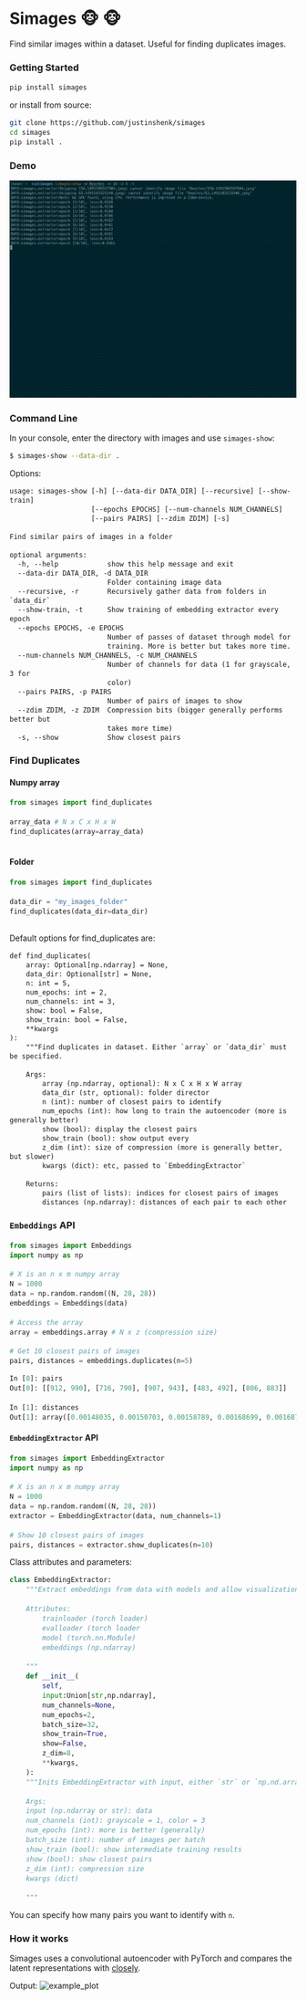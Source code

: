 # Simages :monkey_face: :monkey_face:

Find similar images within a dataset. Useful for finding duplicates images.

### Getting Started

```bash
pip install simages
```

or install from source:
```bash
git clone https://github.com/justinshenk/simages
cd simages
pip install .
```

### Demo

![simages_demo](images/simages_demo.gif)

### Command Line

In your console, enter the directory with images and use `simages-show`:

```bash
$ simages-show --data-dir .
```

Options:
```
usage: simages-show [-h] [--data-dir DATA_DIR] [--recursive] [--show-train]
                    [--epochs EPOCHS] [--num-channels NUM_CHANNELS]
                    [--pairs PAIRS] [--zdim ZDIM] [-s]

Find similar pairs of images in a folder

optional arguments:
  -h, --help            show this help message and exit
  --data-dir DATA_DIR, -d DATA_DIR
                        Folder containing image data
  --recursive, -r       Recursively gather data from folders in `data_dir`
  --show-train, -t      Show training of embedding extractor every epoch
  --epochs EPOCHS, -e EPOCHS
                        Number of passes of dataset through model for
                        training. More is better but takes more time.
  --num-channels NUM_CHANNELS, -c NUM_CHANNELS
                        Number of channels for data (1 for grayscale, 3 for
                        color)
  --pairs PAIRS, -p PAIRS
                        Number of pairs of images to show
  --zdim ZDIM, -z ZDIM  Compression bits (bigger generally performs better but
                        takes more time)
  -s, --show            Show closest pairs

```

### Find Duplicates

#### Numpy array

```python
from simages import find_duplicates

array_data # N x C x H x W
find_duplicates(array=array_data)
 
```

#### Folder

```python
from simages import find_duplicates

data_dir = "my_images_folder"
find_duplicates(data_dir=data_dir)
 
```

Default options for find_duplicates are:

```
def find_duplicates(
    array: Optional[np.ndarray] = None,
    data_dir: Optional[str] = None,
    n: int = 5,
    num_epochs: int = 2,
    num_channels: int = 3,
    show: bool = False,
    show_train: bool = False,
    **kwargs
):
    """Find duplicates in dataset. Either `array` or `data_dir` must be specified.

    Args:
        array (np.ndarray, optional): N x C x H x W array
        data_dir (str, optional): folder director
        n (int): number of closest pairs to identify
        num_epochs (int): how long to train the autoencoder (more is generally better)
        show (bool): display the closest pairs
        show_train (bool): show output every
        z_dim (int): size of compression (more is generally better, but slower)
        kwargs (dict): etc, passed to `EmbeddingExtractor`

    Returns:
        pairs (list of lists): indices for closest pairs of images
        distances (np.ndarray): distances of each pair to each other
```

### `Embeddings` API

```python
from simages import Embeddings
import numpy as np

# X is an n x m numpy array
N = 1000
data = np.random.random((N, 28, 28))
embeddings = Embeddings(data)

# Access the array
array = embeddings.array # N x z (compression size)

# Get 10 closest pairs of images
pairs, distances = embeddings.duplicates(n=5)

```

```python
In [0]: pairs
Out[0]: [[912, 990], [716, 790], [907, 943], [483, 492], [806, 883]]

In [1]: distances
Out[1]: array([0.00148035, 0.00150703, 0.00158789, 0.00168699, 0.00168721])
```

#### `EmbeddingExtractor` API

```python
from simages import EmbeddingExtractor
import numpy as np

# X is an n x m numpy array
N = 1000
data = np.random.random((N, 28, 28))
extractor = EmbeddingExtractor(data, num_channels=1)

# Show 10 closest pairs of images
pairs, distances = extractor.show_duplicates(n=10)

```

Class attributes and parameters:

```python
class EmbeddingExtractor:
    """Extract embeddings from data with models and allow visualization.

    Attributes:
        trainloader (torch loader)
        evalloader (torch loader
        model (torch.nn.Module)
        embeddings (np.ndarray)

    """
    def __init__(
        self,
        input:Union[str,np.ndarray],
        num_channels=None,
        num_epochs=2,
        batch_size=32,
        show_train=True,
        show=False,
        z_dim=8,
        **kwargs,
    ):
    """Inits EmbeddingExtractor with input, either `str` or `np.nd.array`, performs training and validation.
    
    Args:
    input (np.ndarray or str): data
    num_channels (int): grayscale = 1, color = 3
    num_epochs (int): more is better (generally)
    batch_size (int): number of images per batch
    show_train (bool): show intermediate training results
    show (bool): show closest pairs
    z_dim (int): compression size
    kwargs (dict)
    
    """

```

You can specify how many pairs you want to identify with `n`.
 
### How it works

Simages uses a convolutional autoencoder with PyTorch and compares the latent representations with [closely](https://github.com/justinshenk/closely).


Output:
![example_plot](example_plot.png)
